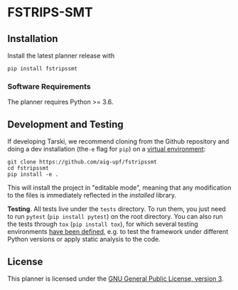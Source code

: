 
# FSTRIPS-SMT

## Installation

Install the latest planner release with

    pip install fstripssmt


### Software Requirements
The planner requires Python >= 3.6.

## Development and Testing
If developing Tarski, we recommend cloning from the Github repository and doing a dev installation
(the`-e` flag for `pip`) on a [virtual environment](https://docs.python.org/3/tutorial/venv.html):
    
    git clone https://github.com/aig-upf/fstripssmt
    cd fstripssmt
    pip install -e .

This will install the project in "editable mode", meaning that any modification to the files
is immediately reflected in the _installed_ library.


**Testing**. All tests live under the `tests` directory.
To run them, you just need to run `pytest` (`pip install pytest`) on the root directory.
You can also run the tests through `tox` (`pip install tox`), for which several testing environments
[have been defined](tox.ini), e.g. to test the framework under different Python versions or apply static
analysis to the code.


## License
This planner is licensed under the [GNU General Public License, version 3](LICENSE).
